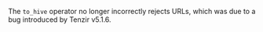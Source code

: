 The `to_hive` operator no longer incorrectly rejects URLs, which was due to a
bug introduced by Tenzir v5.1.6.
